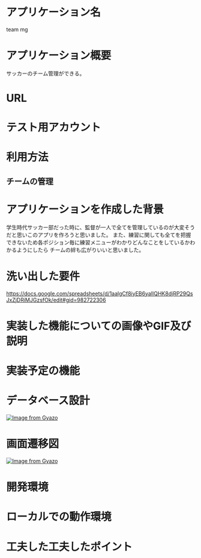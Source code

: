 # アプリケーション名
team mg
# アプリケーション概要
サッカーのチーム管理ができる。
# URL
# テスト用アカウント
# 利用方法
## チームの管理
# アプリケーションを作成した背景
学生時代サッカー部だった時に、監督が一人で全てを管理しているのが大変そうだと思いこのアプリを作ろうと思いました。
また、練習に関しても全てを把握できないため各ポジション毎に練習メニューがわかりどんなことをしているかわかるようにしたら
チームの絆も広がりいいと思いました。
# 洗い出した要件
https://docs.google.com/spreadsheets/d/1aalgCf8iyEB6yalIQHK8djRP29QsJxZjDRiMJGzsfOk/edit#gid=982722306
# 実装した機能についての画像やGIF及び説明
# 実装予定の機能
# データベース設計
[![Image from Gyazo](https://i.gyazo.com/3bd1931cd7656d9072290340b587ba3a.png)](https://gyazo.com/3bd1931cd7656d9072290340b587ba3a)
# 画面遷移図
[![Image from Gyazo](https://i.gyazo.com/6a49d6b2ab99520d472d7c0793fcf2bc.png)](https://gyazo.com/6a49d6b2ab99520d472d7c0793fcf2bc)
# 開発環境
# ローカルでの動作環境
# 工夫した工夫したポイント